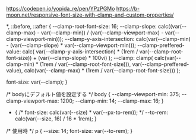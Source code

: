 https://codepen.io/yopida_re/pen/YPzPGMo
https://b-moon.net/responsive-font-size-with-clamp-and-custom-properties/


*,
::before,
::after {
  --clamp-root-font-size: 16;
  --clamp-slope: calc((var(--clamp-max) - var(--clamp-min)) / (var(--clamp-viewport-max) - var(--clamp-viewport-min)));
  --clamp-y-axis-intersection: calc(var(--clamp-min) - (var(--clamp-slope) * var(--clamp-viewport-min)));
  --clamp-preffered-value: calc(
    var(--clamp-y-axis-intersection) * (1rem / var(--clamp-root-font-size)) + (var(--clamp-slope) * 100vi)
  );
  --clamp: clamp(
    calc(var(--clamp-min) * (1rem / var(--clamp-root-font-size))),
    var(--clamp-preffered-value),
    calc(var(--clamp-max) * (1rem / var(--clamp-root-font-size)))
  );

  font-size: var(--clamp);
}

/* bodyにデフォルト値を設定する */
body {
  --clamp-viewport-min: 375;
  --clamp-viewport-max: 1200;
  --clamp-min: 14;
  --clamp-max: 16;
}


* {
   /* font-size: calc(var(--size) * var(--px-to-rem)); */
  --to-rem: calc(var(--size, 16) / 16 * 1rem);
}

/* 使用時 */
p {
  --size: 14;
  font-size: var(--to-rem);
}
